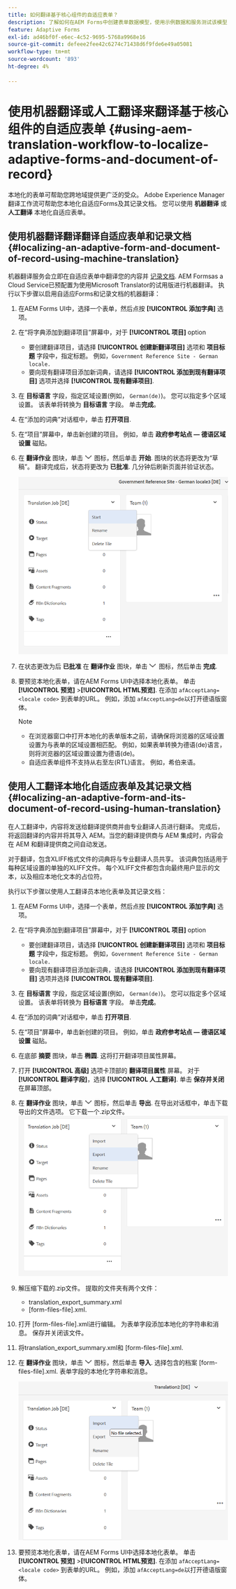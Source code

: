 ```yaml
---
title: 如何翻译基于核心组件的自适应表单？
description: 了解如何在AEM Forms中创建表单数据模型，使用示例数据和服务测试该模型，以及为模型配置各种选项。
feature: Adaptive Forms
exl-id: ad46bf0f-e6ec-4c52-9695-5768a9968e16
source-git-commit: defeee2fee42c6274c71438d6f9fde6e49a05081
workflow-type: tm+mt
source-wordcount: '893'
ht-degree: 4%

---
```


# 使用机器翻译或人工翻译来翻译基于核心组件的自适应表单 {#using-aem-translation-workflow-to-localize-adaptive-forms-and-document-of-record}

本地化的表单可帮助您跨地域提供更广泛的受众。 Adobe Experience Manager翻译工作流可帮助您本地化自适应Forms及其记录文档。 您可以使用 **机器翻译** 或 **人工翻译** 本地化自适应表单。

## 使用机器翻译翻译翻译自适应表单和记录文档 {#localizing-an-adaptive-form-and-document-of-record-using-machine-translation}

机器翻译服务会立即在自适应表单中翻译您的内容并 [记录文档](/help/forms/generate-document-of-record-core-components.md). AEM Formsas a Cloud Service已预配置为使用Microsoft Translator的试用版进行机器翻译。 执行以下步骤以启用自适应Forms和记录文档的机器翻译：

1. 在AEM Forms UI中，选择一个表单，然后点按 **[!UICONTROL 添加字典]** 选项。
1. 在“将字典添加到翻译项目”屏幕中，对于 **[!UICONTROL 项目]** option

   * 要创建翻译项目，请选择 **[!UICONTROL 创建新翻译项目]** 选项和 **项目标题** 字段中，指定标题。 例如，`Government Reference Site - German locale.`
   * 要向现有翻译项目添加新词典，请选择 **[!UICONTROL 添加到现有翻译项目]** 选项并选择 **[!UICONTROL 现有翻译项目]**.
1. 在 **目标语言** 字段，指定区域设置(例如， `German(de)`)。 您可以指定多个区域设置。 该表单将转换为 **目标语言** 字段。 单击&#x200B;**完成**。
1. 在“添加的词典”对话框中，单击 **打开项目**.
1. 在“项目”屏幕中，单击新创建的项目。 例如，单击 **政府参考站点 — 德语区域设置** 磁贴。
1. 在 **翻译作业** 图块，单击 ![aem62forms_downarrow](assets/aem62forms_downarrow.png) 图标，然后单击 **开始**. 图块的状态将更改为“草稿”。 翻译完成后，状态将更改为 **已批准**. 几分钟后刷新页面并验证状态。

   ![开始翻译](/help/forms/assets/adaptive-forms-core-components-start-translation.png)
1. 在状态更改为后 **已批准** 在 **翻译作业** 图块，单击 ![aem62forms_downarrow](assets/aem62forms_downarrow.png) 图标，然后单击 **完成**.

1. 要预览本地化表单，请在AEM Forms UI中选择本地化表单。 单击 **[!UICONTROL 预览]** >**[!UICONTROL HTML预览]**. 在添加 `afAcceptLang=<locale code>` 到表单的URL。 例如，添加 `afAcceptLang=de`以打开德语版窗体。


   >[!NOTE]
   >
   >* 在浏览器窗口中打开本地化的表单版本之前，请确保将浏览器的区域设置设置为与表单的区域设置相匹配。 例如，如果表单转换为德语(de)语言，则将浏览器的区域设置设置为德语(de)。
   >* 自适应表单组件不支持从右至左(RTL)语言。 例如，希伯来语。

<!-- 
   Along with the Adaptive form, the auto-generated document of record is also localized.

   For more information on Document of Record settings and configuration, see:

   [Document of Record Template](/help/forms/using/generate-document-of-record-for-non-xfa-based-adaptive-forms.md#p-document-of-record-template-configuration-p)

   [Document of Record settings](/help/forms/using/generate-document-of-record-for-non-xfa-based-adaptive-forms.md#p-document-of-record-settings-p)

1. [Customize the branding information of the document of record](/help/forms/using/generate-document-of-record-for-non-xfa-based-adaptive-forms.md) and ensure that the browser locale is set to the same language to which you have localized the Adaptive Form using machine language. The browser locale helps localize the branding information in the document of record.
1. To view the localized document of record, tap Generate Preview. The document of record PDF is generated and opened in a new tab in your browser.

-->

## 使用人工翻译本地化自适应表单及其记录文档 {#localizing-an-adaptive-form-and-its-document-of-record-using-human-translation}

在人工翻译中，内容将发送给翻译提供商并由专业翻译人员进行翻译。 完成后，将返回翻译的内容并将其导入 AEM。当您的翻译提供商与 AEM 集成时，内容会在 AEM 和翻译提供商之间自动发送。

对于翻译，包含XLIFF格式文件的词典将与专业翻译人员共享。 该词典包括适用于每种区域设置的单独的XLIFF文件。 每个XLIFF文件都包含向最终用户显示的文本，以及相应本地化文本的占位符。

执行以下步骤以使用人工翻译员本地化表单及其记录文档：

1. 在AEM Forms UI中，选择一个表单，然后点按 **[!UICONTROL 添加字典]** 选项。
1. 在“将字典添加到翻译项目”屏幕中，对于 **[!UICONTROL 项目]** option

   * 要创建翻译项目，请选择 **[!UICONTROL 创建新翻译项目]** 选项和 **项目标题** 字段中，指定标题。 例如，`Government Reference Site - German locale.`
   * 要向现有翻译项目添加新词典，请选择 **[!UICONTROL 添加到现有翻译项目]** 选项并选择 **[!UICONTROL 现有翻译项目]**.
1. 在 **目标语言** 字段，指定区域设置(例如， `German(de)`)。 您可以指定多个区域设置。 该表单将转换为 **目标语言** 字段。 单击&#x200B;**完成**。
1. 在“添加的词典”对话框中，单击 **打开项目**.
1. 在“项目”屏幕中，单击新创建的项目。 例如，单击 **政府参考站点 — 德语区域设置** 磁贴。
1. 在底部 **摘要** 图块，单击 **椭圆**. 这将打开翻译项目属性屏幕。
1. 打开 **[!UICONTROL 高级]** 选项卡顶部的 **翻译项目属性** 屏幕。 对于 **[!UICONTROL 翻译字段]**，选择 **[!UICONTROL 人工翻译]**. 单击 **保存并关闭** 在屏幕顶部。
1. 在 **翻译作业** 图块，单击 ![aem62forms_downarrow](assets/aem62forms_downarrow.png) 图标，然后单击 **导出**. 在导出对话框中，单击下载导出的文件选项。 它下载一个.zip文件。
   ![导出翻译文件](/help/forms/assets/adaptive-forms-core-components-start-translation-export.png)
1. 解压缩下载的.zip文件。 提取的文件夹有两个文件：
   * translation_export_summary.xml
   * [form-files-file].xml.
1. 打开 [form-files-file].xml进行编辑。 为表单字段添加本地化的字符串和消息。 保存并关闭该文件。
1. 将translation_export_summary.xml和 [form-files-file].xml.
1. 在 **翻译作业** 图块，单击 ![aem62forms_downarrow](assets/aem62forms_downarrow.png) 图标，然后单击 **导入**. 选择包含的档案 [form-files-file].xml. 表单字段的本地化字符串和消息。

   ![导入翻译文件](/help/forms/assets/adaptive-forms-core-components-start-translation-import.png)

1. 要预览本地化表单，请在AEM Forms UI中选择本地化表单。 单击 **[!UICONTROL 预览]** >**[!UICONTROL HTML预览]**. 在添加 `afAcceptLang=<locale code>` 到表单的URL。 例如，添加 `afAcceptLang=de`以打开德语版窗体。

